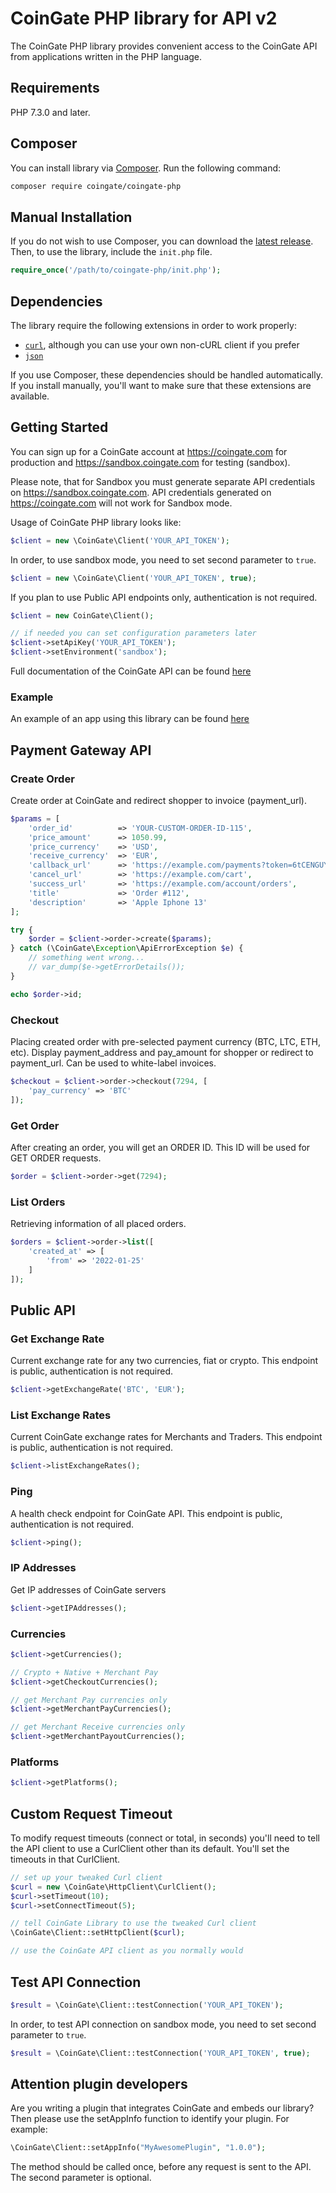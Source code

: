 # CoinGate PHP library for API v2

The CoinGate PHP library provides convenient access to the CoinGate API from applications written in the PHP language.

## Requirements

PHP 7.3.0 and later.

## Composer

You can install library via [Composer](http://getcomposer.org/). Run the following command:

```bash
composer require coingate/coingate-php
```

## Manual Installation

If you do not wish to use Composer, you can download the [latest release](https://github.com/coingate/coingate-php/releases). Then, to use the library, include the `init.php` file.

```php
require_once('/path/to/coingate-php/init.php');
```

## Dependencies

The library require the following extensions in order to work properly:

-   [`curl`](https://secure.php.net/manual/en/book.curl.php), although you can use your own non-cURL client if you prefer
-   [`json`](https://secure.php.net/manual/en/book.json.php)

If you use Composer, these dependencies should be handled automatically. If you install manually, you'll want to make sure that these extensions are available.

## Getting Started

You can sign up for a CoinGate account at <https://coingate.com> for production and <https://sandbox.coingate.com> for testing (sandbox).

Please note, that for Sandbox you must generate separate API credentials on <https://sandbox.coingate.com>. API credentials generated on <https://coingate.com> will not work for Sandbox mode.

Usage of CoinGate PHP library looks like:

```php
$client = new \CoinGate\Client('YOUR_API_TOKEN');
```

In order, to use sandbox mode, you need to set second parameter to `true`.

```php
$client = new \CoinGate\Client('YOUR_API_TOKEN', true);
```

If you plan to use Public API endpoints only, authentication is not required.

```php
$client = new CoinGate\Client();

// if needed you can set configuration parameters later
$client->setApiKey('YOUR_API_TOKEN');
$client->setEnvironment('sandbox');
```
Full documentation of the CoinGate API can be found [here](https://developer.coingate.com/reference/api-overview)

### Example
An example of an app using this library can be found [here](https://github.com/coingate/laravel-demo)

## Payment Gateway API

### Create Order

Create order at CoinGate and redirect shopper to invoice (payment_url).

```php
$params = [
    'order_id'          => 'YOUR-CUSTOM-ORDER-ID-115',
    'price_amount'      => 1050.99,
    'price_currency'    => 'USD',
    'receive_currency'  => 'EUR',
    'callback_url'      => 'https://example.com/payments?token=6tCENGUYI62ojkuzDPX7Jg',
    'cancel_url'        => 'https://example.com/cart',
    'success_url'       => 'https://example.com/account/orders',
    'title'             => 'Order #112',
    'description'       => 'Apple Iphone 13'
];

try {
    $order = $client->order->create($params);
} catch (\CoinGate\Exception\ApiErrorException $e) {
    // something went wrong...
    // var_dump($e->getErrorDetails());
}

echo $order->id;
```

### Checkout

Placing created order with pre-selected payment currency (BTC, LTC, ETH, etc). Display payment_address and pay_amount for shopper or redirect to payment_url. Can be used to white-label invoices.

```php
$checkout = $client->order->checkout(7294, [
    'pay_currency' => 'BTC'
]);
```

### Get Order

After creating an order, you will get an ORDER ID. This ID will be used for GET ORDER requests.

```php
$order = $client->order->get(7294);
```

### List Orders

Retrieving information of all placed orders.

```php
$orders = $client->order->list([
    'created_at' => [
        'from' => '2022-01-25'
    ]
]);
```

## Public API

### Get Exchange Rate

Current exchange rate for any two currencies, fiat or crypto. This endpoint is public, authentication is not required.

```php
$client->getExchangeRate('BTC', 'EUR');
```

### List Exchange Rates

Current CoinGate exchange rates for Merchants and Traders. This endpoint is public, authentication is not required.

```php
$client->listExchangeRates();
```

### Ping

A health check endpoint for CoinGate API. This endpoint is public, authentication is not required.

```php
$client->ping();
```

### IP Addresses

Get IP addresses of CoinGate servers

```php
$client->getIPAddresses();
```

### Currencies

```php
$client->getCurrencies();

// Crypto + Native + Merchant Pay 
$client->getCheckoutCurrencies();

// get Merchant Pay currencies only
$client->getMerchantPayCurrencies();

// get Merchant Receive currencies only
$client->getMerchantPayoutCurrencies();
```

### Platforms

```php
$client->getPlatforms();
```

## Custom Request Timeout

To modify request timeouts (connect or total, in seconds) you'll need to tell the API client to use a CurlClient other than its default. You'll set the timeouts in that CurlClient.

```php
// set up your tweaked Curl client
$curl = new \CoinGate\HttpClient\CurlClient();
$curl->setTimeout(10);
$curl->setConnectTimeout(5);

// tell CoinGate Library to use the tweaked Curl client
\CoinGate\Client::setHttpClient($curl);

// use the CoinGate API client as you normally would
```

## Test API Connection

```php
$result = \CoinGate\Client::testConnection('YOUR_API_TOKEN');
```

In order, to test API connection on sandbox mode, you need to set second parameter to `true`.

```php
$result = \CoinGate\Client::testConnection('YOUR_API_TOKEN', true);
```

## Attention plugin developers

Are you writing a plugin that integrates CoinGate and embeds our library? Then please use the setAppInfo function to identify your plugin. For example:

```php
\CoinGate\Client::setAppInfo("MyAwesomePlugin", "1.0.0");
```

The method should be called once, before any request is sent to the API. The second parameter is optional.
